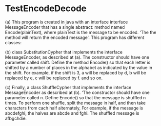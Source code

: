 # TestEncodeDecode
(a) This program is created in java with an interface interface MessageEncoder that has a single abstract: method named
Encode(plainText), where plainText is the message to be encoded. ‘The
the method will return the encoded message'. This program has different classes:

(b) class SubstitutionCypher that implements the interface
MessageEncoder, as described at (a). The constructor should have one parameter
called shift. Define the method Encode() so that each letter is shifted by a
number of places in the alphabet as indicated by the value in the shift. For example, if
the shift is 3, a will be replaced by d, b will be replaced by e, c will be replaced by f.
and so on.

(c) Finally, a class ShuffleCypher that implements the interface
MessageEncoder as described at (b). ‘The constructor should have one parameter
called n. Define Encode() so that the message is shuffled n times. To perform one
shuffle, split the message in half, and then take characters from cach half alternately,
For example, if the message is abcdefghi, the halves are abcde and fghi. The
shuffled message is afbgchdie.
